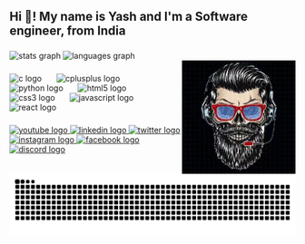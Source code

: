 <h2 align="left">Hi 👋! My name is Yash and I'm a Software engineer, from India </h2>

###

<div> 
  
<div align="left">
  
  <img src="https://github-readme-stats.vercel.app/api?username=real-yash&hide_title=false&hide_rank=false&show_icons=true&include_all_commits=true&count_private=true&disable_animations=false&theme=dracula&locale=en&hide_border=false" height="150" alt="stats graph"  />

  <img src="https://github-readme-stats.vercel.app/api/top-langs?username=Real-yash&locale=en&hide_title=false&layout=compact&card_width=320&langs_count=5&theme=dracula&hide_border=false" height="150" alt="languages graph"  />
</div>

<div align="right">
<img align="right" height="200" src="https://github.com/Real-Yash/Real-Yash/blob/main/hyperyuva.gif"/>
</div>
</div>

###

<div align="left">
  <img src="https://cdn.jsdelivr.net/gh/devicons/devicon/icons/c/c-original.svg" height="32" alt="c logo"  />
  <img width="18" />
  <img src="https://cdn.jsdelivr.net/gh/devicons/devicon/icons/cplusplus/cplusplus-original.svg" height="32" alt="cplusplus logo"  />
  <img width="18" />
  <img src="https://cdn.jsdelivr.net/gh/devicons/devicon/icons/python/python-original.svg" height="32" alt="python logo"  />
  <img width="18" />
  <img src="https://cdn.jsdelivr.net/gh/devicons/devicon/icons/html5/html5-original.svg" height="32" alt="html5 logo"  />
  <img width="18" />
  <img src="https://cdn.jsdelivr.net/gh/devicons/devicon/icons/css3/css3-original.svg" height="32" alt="css3 logo"  />
  <img width="18" />
  <img src="https://cdn.jsdelivr.net/gh/devicons/devicon/icons/javascript/javascript-original.svg" height="32" alt="javascript logo"  />
  <img width="18" />
  <img src="https://cdn.jsdelivr.net/gh/devicons/devicon/icons/react/react-original.svg" height="32" alt="react logo"  />
</div>

###

<div align="left">
  <a href="https://www.youtube.com/c/hyperyuva" target="_blank">
    <img src="https://raw.githubusercontent.com/maurodesouza/profile-readme-generator/master/src/assets/icons/social/youtube/default.svg" width="47" height="35" alt="youtube logo"  />
  </a>
  <a href="https://www.linkedin.com/in/-yashpatil/" target="_blank">
    <img src="https://raw.githubusercontent.com/maurodesouza/profile-readme-generator/master/src/assets/icons/social/linkedin/default.svg" width="47" height="35" alt="linkedin logo"  />
  </a>
  <a href="https://twitter.com/yashpatilpvt" target="_blank">
    <img src="https://raw.githubusercontent.com/maurodesouza/profile-readme-generator/master/src/assets/icons/social/twitter/default.svg" width="47" height="35" alt="twitter logo"  />
  </a>
  <a href="https://www.instagram.com/heyy_yash/" target="_blank">
    <img src="https://raw.githubusercontent.com/maurodesouza/profile-readme-generator/master/src/assets/icons/social/instagram/default.svg" width="47" height="35" alt="instagram logo"  />
  </a>
  <a href="https://www.facebook.com/yashpatil.pvt" target="_blank">
    <img src="https://raw.githubusercontent.com/maurodesouza/profile-readme-generator/master/src/assets/icons/social/facebook/default.svg" width="47" height="35" alt="facebook logo"  />
  </a>
  <a href="https://discord.gg/saVy8ZdPXE" target="_blank">
    <img src="https://raw.githubusercontent.com/maurodesouza/profile-readme-generator/master/src/assets/icons/social/discord/default.svg" width="47" height="35" alt="discord logo"  />
  </a>
</div>

###

<img src="https://raw.githubusercontent.com/Real-yash/Real-yash/output/snake.svg" alt="Snake animation" />

###
